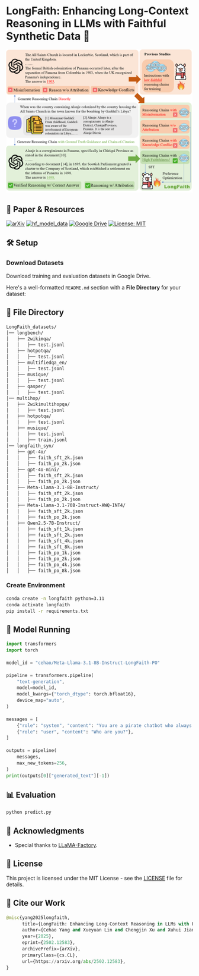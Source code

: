 # LongFaith: Enhancing Long-Context Reasoning in LLMs with Faithful Synthetic Data 🚀

![LongFaith](https://github.com/IDEA-FinAI/LongFaith/blob/main/figures/longfaith_main.png)

## 📄 Paper & Resources
[![arXiv](https://img.shields.io/badge/Arxiv-2502.12583-AD1C18.svg?logo=arXiv)](https://arxiv.org/abs/2502.12583)
[![hf_model_data](https://img.shields.io/badge/%F0%9F%A4%97-Models&Datasets-48A9DC)](https://huggingface.co/collections/cehao/longfaith-67b61f7b17ccb022c68ba22d)
[![Google Drive](https://img.shields.io/badge/Google%20Drive-Data-34A853)](https://drive.google.com/drive/folders/1f2306gR41glW9PzO6dJz8X5J53XsSNtC)
[![License: MIT](https://img.shields.io/badge/License-MIT-green.svg)](https://opensource.org/licenses/MIT)

## 🛠️ Setup

### Download Datasets
Download training and evaluation datasets in Google Drive.

Here's a well-formatted `README.md` section with a **File Directory** for your dataset:

## 📂 File Directory

```
LongFaith_datasets/
│── longbench/
│   ├── 2wikimqa/
│   │   ├── test.jsonl
│   ├── hotpotqa/
│   │   ├── test.jsonl
│   ├── multifiedqa_en/
│   │   ├── test.jsonl
│   ├── musique/
│   │   ├── test.jsonl
│   ├── qasper/
│   │   ├── test.jsonl
│── multihop/
│   ├── 2wikimultihopqa/
│   │   ├── test.jsonl
│   ├── hotpotqa/
│   │   ├── test.jsonl
│   ├── musique/
│   │   ├── test.jsonl
│   │   ├── train.jsonl
│── longfaith_syn/
│   ├── gpt-4o/
│   │   ├── faith_sft_2k.json
│   │   ├── faith_po_2k.json
│   ├── gpt-4o-mini/
│   │   ├── faith_sft_2k.json
│   │   ├── faith_po_2k.json
│   ├── Meta-Llama-3.1-8B-Instruct/
│   │   ├── faith_sft_2k.json
│   │   ├── faith_po_2k.json
│   ├── Meta-Llama-3.1-70B-Instruct-AWQ-INT4/
│   │   ├── faith_sft_2k.json
│   │   ├── faith_po_2k.json
│   ├── Qwen2.5-7B-Instruct/
│   │   ├── faith_sft_1k.json
│   │   ├── faith_sft_2k.json
│   │   ├── faith_sft_4k.json
│   │   ├── faith_sft_8k.json
│   │   ├── faith_po_1k.json
│   │   ├── faith_po_2k.json
│   │   ├── faith_po_4k.json
│   │   ├── faith_po_8k.json
```

### Create Environment
```bash
conda create -n longfaith python=3.11
conda activate longfaith
pip install -r requirements.txt
```

## 🚀 Model Running

```python
import transformers
import torch

model_id = "cehao/Meta-Llama-3.1-8B-Instruct-LongFaith-PO"

pipeline = transformers.pipeline(
    "text-generation",
    model=model_id,
    model_kwargs={"torch_dtype": torch.bfloat16},
    device_map="auto",
)

messages = [
    {"role": "system", "content": "You are a pirate chatbot who always responds in pirate speak!"},
    {"role": "user", "content": "Who are you?"},
]

outputs = pipeline(
    messages,
    max_new_tokens=256,
)
print(outputs[0]["generated_text"][-1])
```

## 📊 Evaluation

```bash
python predict.py
```

## 🙏 Acknowledgments
- Special thanks to [LLaMA-Factory](https://github.com/hiyouga/LLaMA-Factory).

## 📜 License
This project is licensed under the MIT License - see the [LICENSE](LICENSE) file for details.

## 📓 Cite our Work
```python
@misc{yang2025longfaith,
      title={LongFaith: Enhancing Long-Context Reasoning in LLMs with Faithful Synthetic Data}, 
      author={Cehao Yang and Xueyuan Lin and Chengjin Xu and Xuhui Jiang and Shengjie Ma and Aofan Liu and Hui Xiong and Jian Guo},
      year={2025},
      eprint={2502.12583},
      archivePrefix={arXiv},
      primaryClass={cs.CL},
      url={https://arxiv.org/abs/2502.12583}, 
}
```